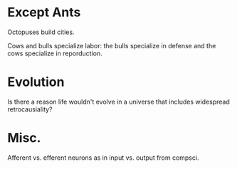 # Except Ants

Octopuses build cities.

Cows and bulls specialize labor: the bulls specialize in defense and the cows specialize in reporduction.

# Evolution

Is there a reason life wouldn't evolve in a universe that includes widespread retrocausiality?

# Misc.

Afferent vs. efferent neurons as in input vs. output from compsci.